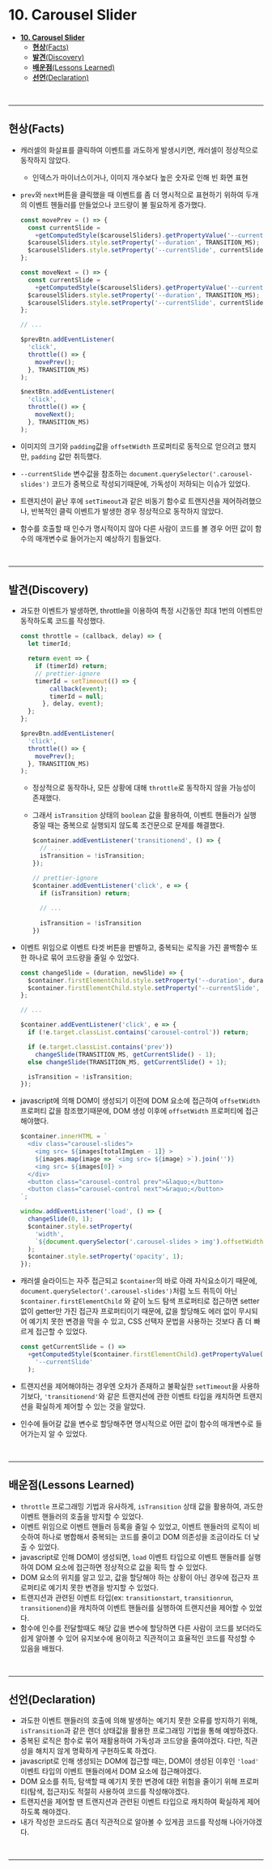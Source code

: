 # **10. Carousel Slider**

- [**10. Carousel Slider**](#10-carousel-slider)
  - [**현상**(Facts)](#현상facts)
  - [**발견**(Discovery)](#발견discovery)
  - [**배운점**(Lessons Learned)](#배운점lessons-learned)
  - [**선언**(Declaration)](#선언declaration)

<br>

---

## **현상**(Facts)

- 캐러셀의 화살표를 클릭하여 이벤트를 과도하게 발생시키면, 캐러셀이 정상적으로 동작하지 않았다.
  - 인덱스가 마이너스이거나, 이미지 개수보다 높은 숫자로 인해 빈 화면 표현
- `prev`와 `next`버튼을 클릭했을 때 이벤트를 좀 더 명시적으로 표현하기 위하여 두개의 이벤트 헨들러를 만들었으나 코드량이 불 필요하게 증가했다.

  ```javascript
  const movePrev = () => {
    const currentSlide =
      +getComputedStyle($carouselSliders).getPropertyValue('--currentSlide');
    $carouselSliders.style.setProperty('--duration', TRANSITION_MS);
    $carouselSliders.style.setProperty('--currentSlide', currentSlide - 1);
  };

  const moveNext = () => {
    const currentSlide =
      +getComputedStyle($carouselSliders).getPropertyValue('--currentSlide');
    $carouselSliders.style.setProperty('--duration', TRANSITION_MS);
    $carouselSliders.style.setProperty('--currentSlide', currentSlide + 1);
  };

  // ...

  $prevBtn.addEventListener(
    'click',
    throttle(() => {
      movePrev();
    }, TRANSITION_MS)
  );

  $nextBtn.addEventListener(
    'click',
    throttle(() => {
      moveNext();
    }, TRANSITION_MS)
  );
  ```

- 이미지의 크기와 `padding`값을 `offsetWidth` 프로퍼티로 동적으로 얻으려고 했지만, `padding` 값만 취득했다.
- `--currentSlide` 변수값을 참조하는 `document.querySelector('.carousel-slides')` 코드가 중복으로 작성되기때문에, 가독성이 저하되는 이슈가 있었다.
- 트랜지션이 끝난 후에 `setTimeout`과 같은 비동기 함수로 트랜지션을 제어하려했으나, 반복적인 클릭 이벤트가 발생한 경우 정상적으로 동작하지 않았다.
- 함수를 호출할 때 인수가 명시적이지 않아 다른 사람이 코드를 볼 경우 어떤 값이 함수의 매개변수로 들어가는지 예상하기 힘들었다.

<br>

---

## **발견**(Discovery)

- 과도한 이벤트가 발생하면, throttle을 이용하여 특정 시간동안 최대 1번의 이벤트만 동작하도록 코드를 작성했다.

  ```javascript
  const throttle = (callback, delay) => {
    let timerId;

    return event => {
      if (timerId) return;
      // prettier-ignore
      timerId = setTimeout(() => {
          callback(event);
          timerId = null;
        }, delay, event);
    };
  };

  $prevBtn.addEventListener(
    'click',
    throttle(() => {
      movePrev();
    }, TRANSITION_MS)
  );
  ```

  - 정상적으로 동작하나, 모든 상황에 대해 `throttle`로 동작하지 않을 가능성이 존재했다.
  - 그래서 `isTransition` 상태의 `boolean` 값을 활용하여, 이벤트 핸들러가 실행 중일 때는 중복으로 실행되지 않도록 조건문으로 문제를 해결했다.

    ```javascript
    $container.addEventListener('transitionend', () => {
      // ...
      isTransition = !isTransition;
    });

    // prettier-ignore
    $container.addEventListener('click', e => {
      if (isTransition) return;
      
      // ...
      
      isTransition = !isTransition
    })
    ```

- 이벤트 위임으로 이벤트 타겟 버튼을 판별하고, 중복되는 로직을 가진 콜백함수 또한 하나로 묶어 코드량을 줄일 수 있었다.

  ```javascript
  const changeSlide = (duration, newSlide) => {
    $container.firstElementChild.style.setProperty('--duration', duration);
    $container.firstElementChild.style.setProperty('--currentSlide', newSlide);
  };

  // ...

  $container.addEventListener('click', e => {
    if (!e.target.classList.contains('carousel-control')) return;

    if (e.target.classList.contains('prev'))
      changeSlide(TRANSITION_MS, getCurrentSlide() - 1);
    else changeSlide(TRANSITION_MS, getCurrentSlide() + 1);

    isTransition = !isTransition;
  });
  ```

- javascript에 의해 DOM이 생성되기 이전에 DOM 요소에 접근하여 `offsetWidth` 프로퍼티 값을 참조했기때문에, DOM 생성 이후에 `offsetWidth` 프로퍼티에 접근해야했다.

  ```javascript
  $container.innerHTML = `
    <div class="carousel-slides">
      <img src= ${images[totalImgLen - 1]} >
      ${images.map(image => `<img src= ${image} >`).join('')} 
      <img src= ${images[0]} >
    </div>
    <button class="carousel-control prev">&laquo;</button>
    <button class="carousel-control next">&raquo;</button>
  `;

  window.addEventListener('load', () => {
    changeSlide(0, 1);
    $container.style.setProperty(
      'width',
      `${document.querySelector('.carousel-slides > img').offsetWidth}px`
    );
    $container.style.setProperty('opacity', 1);
  });
  ```

- 캐러셀 슬라이드는 자주 접근되고 `$container`의 바로 아래 자식요소이기 때문에, `document.querySelector('.carousel-slides')`처럼 노드 취득이 아닌 `$container.firstElementChild` 와 같이 노드 탐색 프로퍼티로 접근하면 setter없이 getter만 가진 접근자 프로퍼티이기 때문에, 값을 할당해도 에러 없이 무시되어 예기치 못한 변경을 막을 수 있고, CSS 선택자 문법을 사용하는 것보다 좀 더 빠르게 접근할 수 있었다.
  ```javascript
  const getCurrentSlide = () =>
    +getComputedStyle($container.firstElementChild).getPropertyValue(
      '--currentSlide'
    );
  ```
- 트랜지션을 제어해야하는 경우엔 오차가 존재하고 불확실한 `setTimeout`을 사용하기보다, `'transitionend'`와 같은 트랜지션에 관한 이벤트 타입을 캐치하면 트랜지션을 확실하게 제어할 수 있는 것을 알았다.
- 인수에 들어갈 값을 변수로 할당해주면 명시적으로 어떤 값이 함수의 매개변수로 들어가는지 알 수 있었다.

<br>

---

## **배운점**(Lessons Learned)

- `throttle` 프로그래밍 기법과 유사하게, `isTransition` 상태 값을 활용하여, 과도한 이벤트 핸들러의 호출을 방지할 수 있었다.
- 이벤트 위임으로 이벤트 핸들러 등록을 줄일 수 있었고, 이벤트 핸들러의 로직이 비슷하여 하나로 병합해서 중복되는 코드를 줄이고 DOM 의존성을 조금이라도 더 낮출 수 있었다.
- javascript로 인해 DOM이 생성되면, `load` 이벤트 타입으로 이벤트 핸들러를 실행하여 DOM 요소에 접근하면 정상적으로 값을 획득 할 수 있었다.
- DOM 요소의 위치를 알고 있고, 값을 할당해야 하는 상황이 아닌 경우에 접근자 프로퍼티로 예기치 못한 변경을 방지할 수 있었다.
- 트랜지션과 관련된 이벤트 타입(ex: `transitionstart`, `transitionrun`, `transitionend`)을 캐치하여 이벤트 핸들러를 실행하여 트랜지션을 제어할 수 있었다.
- 함수에 인수를 전달할때도 해당 값을 변수에 할당하면 다른 사람이 코드를 보더라도 쉽게 알아볼 수 있어 유지보수에 용이하고 직관적이고 효율적인 코드를 작성할 수 있음을 배웠다.

<br>

---

## **선언**(Declaration)

- 과도한 이벤트 핸들러의 호출에 의해 발생하는 예기치 못한 오류를 방지하기 위해, `isTransition`과 같은 렌더 상태값을 활용한 프로그래밍 기법을 통해 예방하겠다.
- 중복된 로직은 함수로 묶어 재활용하여 가독성과 코드양을 줄여야겠다. 다만, 직관성을 해치지 않게 명확하게 구현하도록 하겠다.
- javascript로 인해 생성되는 DOM에 접근할 때는, DOM이 생성된 이후인 `'load'` 이벤트 타입의 이벤트 핸들러에서 DOM 요소에 접근해야겠다.
- DOM 요소를 취득, 탐색할 때 예기치 못한 변경에 대한 위험을 줄이기 위해 프로퍼티(탐색, 접근자)도 적절히 사용하여 코드를 작성해야겠다.
- 트랜지션을 제어할 땐 트랜지션과 관련된 이벤트 타입으로 캐치하여 확실하게 제어하도록 해야겠다.
- 내가 작성한 코드라도 좀더 직관적으로 알아볼 수 있게끔 코드를 작성해 나아가야겠다.

<br>

---
